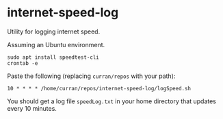 # internet-speed-log
Utility for logging internet speed.

Assuming an Ubuntu environment.

```
sudo apt install speedtest-cli
crontab -e
```
Paste the following (replacing `curran/repos` with your path):

```
10 * * * * /home/curran/repos/internet-speed-log/logSpeed.sh
```

You should get a log file `speedLog.txt` in your home directory that updates every 10 minutes.
